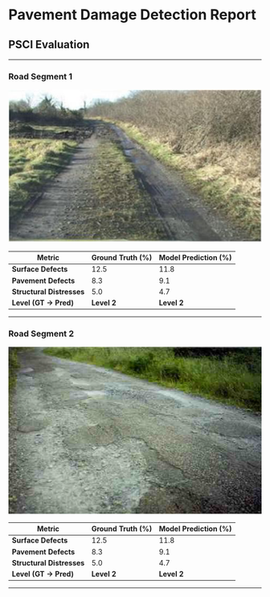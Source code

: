 # Pavement Damage Detection Report
## PSCI Evaluation

---

### Road Segment 1

<!-- 固定宽度 600px，可根据需要调整 -->
<img src="Dataset_1/1.jpg" alt="Road Segment 1" width="600px"/>

| **Metric**               | **Ground Truth (%)** | **Model Prediction (%)** |
|--------------------------|----------------------|--------------------------|
| **Surface Defects**      | 12.5                 | 11.8                     |
| **Pavement Defects**     |  8.3                 |  9.1                     |
| **Structural Distresses**|  5.0                 |  4.7                     |
| **Level (GT → Pred)**    |  **Level 2**         |     **Level 2**          |

---

### Road Segment 2

<!-- 固定宽度 600px，可根据需要调整 -->
<img src="Dataset_1/2.png" alt="Road Segment 1" width="600px"/>

| **Metric**               | **Ground Truth (%)** | **Model Prediction (%)** |
|--------------------------|----------------------|--------------------------|
| **Surface Defects**      | 12.5                 | 11.8                     |
| **Pavement Defects**     |  8.3                 |  9.1                     |
| **Structural Distresses**|  5.0                 |  4.7                     |
| **Level (GT → Pred)**    |  **Level 2**         |     **Level 2**          |

---

